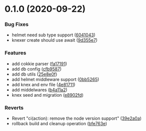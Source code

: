 # 0.1.0 (2020-09-22)


### Bug Fixes

* helmet need sub type support ([6041043](https://github.com/damingerdai/express-postgres-ts-starter/commit/6041043af056f6dec69000e786e6aa3e61438f8d))
* knexer create should use await ([9d355e7](https://github.com/damingerdai/express-postgres-ts-starter/commit/9d355e757351b3b507f3e837ba093cf61e6c1f90))


### Features

* add cokkie parser ([fa17191](https://github.com/damingerdai/express-postgres-ts-starter/commit/fa17191b433e570df31448a72693fd8b26dc74c6))
* add db config ([cfb9587](https://github.com/damingerdai/express-postgres-ts-starter/commit/cfb958788a0bfc560e7400627ec4d4a19a1669f9))
* add db utils ([25e8e0f](https://github.com/damingerdai/express-postgres-ts-starter/commit/25e8e0f8f9b9ff2d86c329b96a286306b403512c))
* add helmet middleware support ([0bb5265](https://github.com/damingerdai/express-postgres-ts-starter/commit/0bb5265ee52b48be1d8cf5e798c0bd7dd08096d9))
* add knex and env file ([4e81711](https://github.com/damingerdai/express-postgres-ts-starter/commit/4e81711005d808016b143e65d828ad61413e5a95))
* add middelwares ([b4a11a2](https://github.com/damingerdai/express-postgres-ts-starter/commit/b4a11a2951dc700fbc522e06ca2fa5a8d2888758))
* knex seed and migration ([e8902fd](https://github.com/damingerdai/express-postgres-ts-starter/commit/e8902fd05765af93cff91acd9187f14a2ec15c6b))


### Reverts

* Revert "ci(action): remove the node version support" ([39e2a0a](https://github.com/damingerdai/express-postgres-ts-starter/commit/39e2a0a7cd5c24c31f57c62aa129438ec792536f))
* rollback build and cleanup operation ([bfe763e](https://github.com/damingerdai/express-postgres-ts-starter/commit/bfe763e6e488c472bf4e75de5ba490dbd7f35cca))



